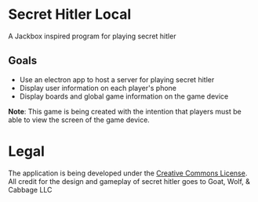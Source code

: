 # Secret Hitler Local

A Jackbox inspired program for playing secret hitler

## Goals
* Use an electron app to host a server for playing secret hitler
* Display user information on each player's phone
* Display boards and global game information on the game device

**Note**: This game is being created with the intention that players must be able to view the screen of the game device.

# Legal
The application is being developed under the [Creative Commons License](https://creativecommons.org/licenses/by-nc-sa/4.0/).
All credit for the design and gameplay of secret hitler goes to Goat, Wolf, & Cabbage LLC

